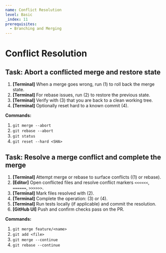 ```yaml
---
name: Conflict Resolution
level: Basic
_index: 11
prerequisites:
  - Branching and Merging
---
```


# Conflict Resolution

## Task: Abort a conflicted merge and restore state

1. **[Terminal]** When a merge goes wrong, run (1) to roll back the merge state.
2. **[Terminal]** For rebase issues, run (2) to restore the previous state.
3. **[Terminal]** Verify with (3) that you are back to a clean working tree.
4. **[Terminal]** Optionally reset hard to a known commit (4).

**Commands:**
1. `git merge --abort`
2. `git rebase --abort`
3. `git status`
4. `git reset --hard <SHA>`

## Task: Resolve a merge conflict and complete the merge

1. **[Terminal]** Attempt merge or rebase to surface conflicts ((1) or rebase).
2. **[Editor]** Open conflicted files and resolve conflict markers `<<<<<<`, `======`, `>>>>>>`.
3. **[Terminal]** Mark files resolved with (2).
4. **[Terminal]** Complete the operation: (3) or (4).
5. **[Terminal]** Run tests locally (if applicable) and commit the resolution.
6. **[GitHub UI]** Push and confirm checks pass on the PR.

**Commands:**
1. `git merge feature/<name>`
2. `git add <file>`
3. `git merge --continue`
4. `git rebase --continue`

